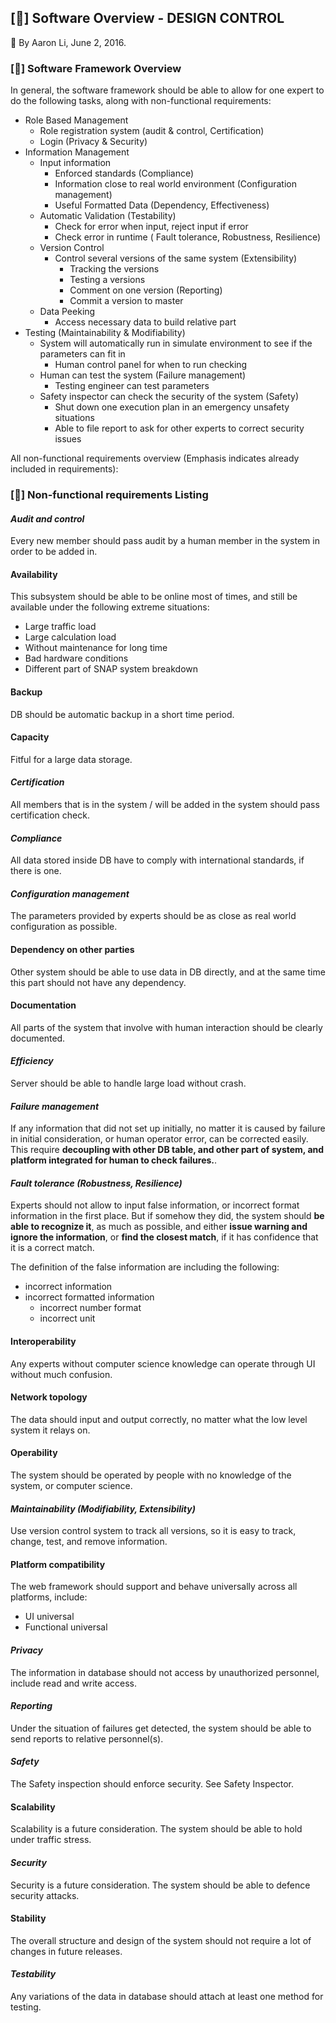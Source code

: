[&#xf085;] **Software Overview - DESIGN CONTROL**
-------------

&#xf040; By Aaron Li, June 2, 2016. 

### [&#xf1cb;] **Software Framework Overview**

In general, the software framework should be able to allow for one expert to do the following tasks, along with non-functional requirements:

* Role Based Management
	* Role registration system (audit & control, Certification)
	* Login (Privacy & Security)
* Information Management
	* Input information
		* Enforced standards (Compliance)
		* Information close to real world environment (Configuration management)
		* Useful Formatted Data (Dependency, Effectiveness)
	* Automatic Validation (Testability)
		* Check for error when input, reject input if error
		* Check error in runtime ( Fault tolerance, Robustness, Resilience)
	* Version Control
		* Control several versions of the same system (Extensibility)
			* Tracking the versions
			* Testing a versions
			* Comment on one version (Reporting)
			* Commit a version to master
	* Data Peeking
		* Access necessary data to build relative part
* Testing (Maintainability & Modifiability)
	* System will automatically run in simulate environment to see if the parameters can fit in
		* Human control panel for when to run checking
	* Human can test the system (Failure management)
		* Testing engineer can test parameters
	* Safety inspector can check the security of the system (Safety)
		* Shut down one execution plan in an emergency unsafety situations
		* Able to file report to ask for other experts to correct security issues

All non-functional requirements overview (Emphasis indicates already included in requirements):

### [&#xf0e4;] **Non-functional requirements Listing**

#### *Audit and control*

Every new member should pass audit by a human member in the system in order to be added in.

#### Availability

This subsystem should be able to be online most of times, and still be available under the following extreme situations:

* Large traffic load
* Large calculation load
* Without maintenance for long time
* Bad hardware conditions
* Different part of SNAP system breakdown

#### Backup

DB should be automatic backup in a short time period.

#### Capacity

Fitful for a large data storage.

#### *Certification*

All members that is in the system / will be added in the system should pass certification check.

#### *Compliance*

All data stored inside DB have to comply with international standards, if there is one. 

#### *Configuration management*

The parameters provided by experts should be as close as real world configuration as possible.

#### Dependency on other parties

Other system should be able to use data in DB directly, and at the same time this part should not have any dependency.

#### Documentation

All parts of the system that involve with human interaction should be clearly documented.

#### *Efficiency*

Server should be able to handle large load without crash.

#### *Failure management*

If any information that did not set up initially, no matter it is caused by failure in initial consideration, or human operator error, can be corrected easily. This require **decoupling with other DB table, and other part of system, and platform integrated for human to check failures.**.

#### *Fault tolerance (Robustness, Resilience)*

Experts should not allow to input false information, or incorrect format information in the first place. But if somehow they did, the system should **be able to recognize it**, as much as possible, and either **issue warning and ignore the information**, or **find the closest match**, if it has confidence that it is a correct match.

The definition of the false information are including the following:

* incorrect information
* incorrect formatted information
	* incorrect number format
	* incorrect unit

#### Interoperability

Any experts without computer science knowledge can operate through UI without much confusion.

#### Network topology

The data should input and output correctly, no matter what the low level system it relays on. 

#### Operability

The system should be operated by people with no knowledge of the system, or computer science.

#### *Maintainability (Modifiability, Extensibility)*

Use version control system to track all versions, so it is easy to track, change, test, and remove information.

#### Platform compatibility

The web framework should support and behave universally across all platforms, include:
 
* UI universal
* Functional universal

#### *Privacy*

The information in database should not access by unauthorized personnel, include read and write access.

#### *Reporting*

Under the situation of failures get detected, the system should be able to send reports to relative personnel(s).

#### *Safety*

The Safety inspection should enforce security. See Safety Inspector. 

#### Scalability

Scalability is a future consideration. The system should be able to hold under traffic stress.

#### *Security*

Security is a future consideration. The system should be able to defence security attacks.

#### Stability

The overall structure and design of the system should not require a lot of changes in future releases.

#### *Testability*

Any variations of the data in database should attach at least one method for testing.